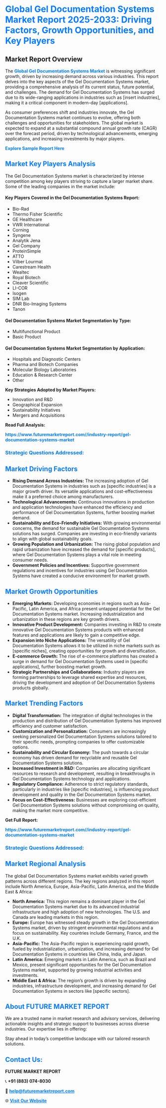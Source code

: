 <h1 style="color: #007BFF;">Global Gel Documentation Systems Market Report 2025-2033: Driving Factors, Growth Opportunities, and Key Players</h1>

<section id="overview">
<h2>Market Report Overview</h2>
<p>The <a href="https://www.futuremarketreport.com//industry-report/gel-documentation-systems-market" style="color: #007BFF; text-decoration: none;"><strong>Global Gel Documentation Systems Market</strong></a> is witnessing significant growth, driven by increasing demand across various industries. This report delves into the key aspects of the Gel Documentation Systems market, providing a comprehensive analysis of its current status, future potential, and challenges. The demand for Gel Documentation Systems has surged due to its wide-ranging applications in industries such as [insert industries], making it a critical component in modern-day [applications].</p>
<p>As consumer preferences shift and industries innovate, the Gel Documentation Systems market continues to evolve, offering both challenges and opportunities for stakeholders. The global market is expected to expand at a substantial compound annual growth rate (CAGR) over the forecast period, driven by technological advancements, emerging applications, and increasing investments by major players.</p>
</section>

<section id="overview">
<p><a href="https://www.futuremarketreport.com//request-sample/reportId=90760" style="color: #007BFF; text-decoration: none;"><strong>Explore Sample Report Here</strong></a></p>
</section>

<section id="key-players">
<h2 style="color: #007BFF;">Market Key Players Analysis</h2>
<p>The Gel Documentation Systems market is characterized by intense competition among key players striving to capture a larger market share. Some of the leading companies in the market include:</p>
<h4>Key Players Covered in the Gel Documentation Systems Report:</h4>
<ul><li>Bio-Rad</li><li>Thermo Fisher Scientific</li><li>GE Healthcare</li><li>VWR International</li><li>Corning</li><li>Syngene</li><li>Analytik Jena</li><li>Gel Company</li><li>ProteinSimple</li><li>ATTO</li><li>Vilber Lourmat</li><li>Carestream Health</li><li>Wealtec</li><li>Royal Biotech</li><li>Cleaver Scientific</li><li>LI-COR</li><li>Isogen</li><li>SIM Lab</li><li>DNR Bio-Imaging Systems</li><li>Tanon</li></ul>
<h4>Gel Documentation Systems Market Segmentation by Type:</h4>
<ul><li>Multifunctional Product</li><li>Basic Product</li></ul>

<h4>Gel Documentation Systems Market Segmentation by Application:</h4>
<ul><li>Hospitals and Diagnostic Centers</li><li>Pharma and Biotech Companies</li><li>Molecular Biology Laboratories</li><li>Education &amp; Research Center</li><li>Other</li></ul>
<p><strong>Key Strategies Adopted by Market Players:</strong></p>
<ul>
<li>Innovation and R&D</li>
<li>Geographical Expansion</li>
<li>Sustainability Initiatives</li>
<li>Mergers and Acquisitions</li>
</ul>
</section>

<section>
<p><strong>Read Full Analysis: </strong></p><a href="https://www.futuremarketreport.com//industry-report/gel-documentation-systems-market" style="color: #007BFF; text-decoration: none;"><strong>https://www.futuremarketreport.com//industry-report/gel-documentation-systems-market</strong></a>
<h3 style="color: #007BFF;">Strategic Questions Addressed:</h3>
</section>

<section id="driving-factors">
<h2 style="color: #007BFF;">Market Driving Factors</h2>
<ul>
<li><strong>Rising Demand Across Industries:</strong> The increasing adoption of Gel Documentation Systems in industries such as [specific industries] is a major growth driver. Its versatile applications and cost-effectiveness make it a preferred choice among manufacturers.</li>
<li><strong>Technological Advancements:</strong> Continuous innovations in production and application technologies have enhanced the efficiency and performance of Gel Documentation Systems, further boosting market demand.</li>
<li><strong>Sustainability and Eco-Friendly Initiatives:</strong> With growing environmental concerns, the demand for sustainable Gel Documentation Systems solutions has surged. Companies are investing in eco-friendly variants to align with global sustainability goals.</li>
<li><strong>Growing Population and Urbanization:</strong> The rising global population and rapid urbanization have increased the demand for [specific products], where Gel Documentation Systems plays a vital role in meeting consumer needs.</li>
<li><strong>Government Policies and Incentives:</strong> Supportive government regulations and incentives for industries using Gel Documentation Systems have created a conducive environment for market growth.</li>
</ul>
</section>

<section id="growth-opportunities">
<h2 style="color: #007BFF;">Market Growth Opportunities</h2>
<ul>
<li><strong>Emerging Markets:</strong> Developing economies in regions such as Asia-Pacific, Latin America, and Africa present untapped potential for the Gel Documentation Systems market. Increasing industrialization and urbanization in these regions are key growth drivers.</li>
<li><strong>Innovative Product Development:</strong> Companies investing in R&D to create innovative Gel Documentation Systems products with enhanced features and applications are likely to gain a competitive edge.</li>
<li><strong>Expansion into Niche Applications:</strong> The versatility of Gel Documentation Systems allows it to be utilized in niche markets such as [specific niches], creating opportunities for growth and diversification.</li>
<li><strong>E-commerce Growth:</strong> The rise of e-commerce platforms has created a surge in demand for Gel Documentation Systems used in [specific applications], further boosting market growth.</li>
<li><strong>Strategic Partnerships and Collaborations:</strong> Industry players are forming partnerships to leverage shared expertise and resources, driving the development and adoption of Gel Documentation Systems products globally.</li>
</ul>
</section>

<section id="trending-factors">
<h2 style="color: #007BFF;">Market Trending Factors</h2>
<ul>
<li><strong>Digital Transformation:</strong> The integration of digital technologies in the production and distribution of Gel Documentation Systems has improved efficiency and customer satisfaction.</li>
<li><strong>Customization and Personalization:</strong> Consumers are increasingly seeking personalized Gel Documentation Systems solutions tailored to their specific needs, prompting companies to offer customizable options.</li>
<li><strong>Sustainability and Circular Economy:</strong> The push towards a circular economy has driven demand for recyclable and reusable Gel Documentation Systems solutions.</li>
<li><strong>Increased Investment in R&D:</strong> Companies are allocating significant resources to research and development, resulting in breakthroughs in Gel Documentation Systems technology and applications.</li>
<li><strong>Regulatory Compliance:</strong> Adherence to strict regulatory standards, particularly in industries like [specific industries], is influencing product development and quality in the Gel Documentation Systems market.</li>
<li><strong>Focus on Cost-Effectiveness:</strong> Businesses are exploring cost-efficient Gel Documentation Systems solutions without compromising on quality, making the market more competitive.</li>
</ul>
</section>

<section>
<p><strong>Get Full Report: </strong></p><a href="https://www.futuremarketreport.com//industry-report/gel-documentation-systems-market" style="color: #007BFF; text-decoration: none;"><strong>https://www.futuremarketreport.com//industry-report/gel-documentation-systems-market</strong></a>
<h3 style="color: #007BFF;">Strategic Questions Addressed:</h3>
</section>


<section id="regional-analysis">
<h2 style="color: #007BFF;">Market Regional Analysis</h2>
<p>The global Gel Documentation Systems market exhibits varied growth patterns across different regions. The key regions analyzed in this report include North America, Europe, Asia-Pacific, Latin America, and the Middle East & Africa:</p>
<ul>
<li><strong>North America:</strong> This region remains a dominant player in the Gel Documentation Systems market due to its advanced industrial infrastructure and high adoption of new technologies. The U.S. and Canada are leading markets in this region.</li>
<li><strong>Europe:</strong> Europe has witnessed steady growth in the Gel Documentation Systems market, driven by stringent environmental regulations and a focus on sustainability. Key countries include Germany, France, and the U.K.</li>
<li><strong>Asia-Pacific:</strong> The Asia-Pacific region is experiencing rapid growth, fueled by industrialization, urbanization, and increasing demand for Gel Documentation Systems in countries like China, India, and Japan.</li>
<li><strong>Latin America:</strong> Emerging markets in Latin America, such as Brazil and Mexico, present significant opportunities for the Gel Documentation Systems market, supported by growing industrial activities and investments.</li>
<li><strong>Middle East & Africa:</strong> The region’s growth is driven by expanding industries, infrastructure development, and increasing demand for Gel Documentation Systems in sectors like [specific sectors].</li>
</ul>
</section>

<footer>
<h2 style="color: #007BFF;">About FUTURE MARKET REPORT</h2>
<p>We are a trusted name in market research and advisory services, delivering actionable insights and strategic support to businesses across diverse industries. Our expertise lies in offering:</p>

<p>Stay ahead in today’s competitive landscape with our tailored research solutions.</p>

<h2 style="color: #007BFF;">Contact Us:</h2>
<p><strong>FUTURE MARKET REPORT</strong></p>
<p>📞 <strong>+91 (883) 074-8030</strong></p>
<p>📧 <strong><a href="mailto:help@futuremarketreport.com" style="color: #007BFF;">help@futuremarketreport.com</a></strong></p>
<p>🌐 <strong><a href="https://www.futuremarketreport.com/" style="color: #007BFF;">Visit Our Website</a></strong></p>
</footer>